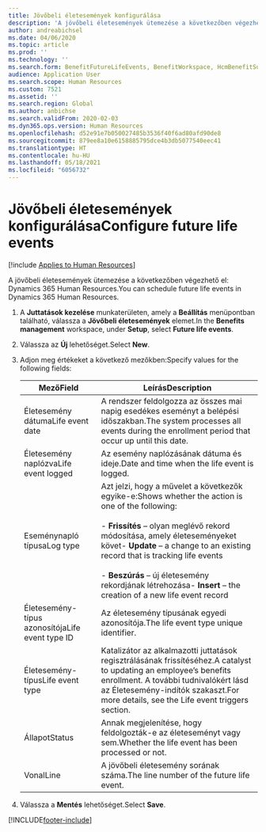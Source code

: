 ```yaml
---
title: Jövőbeli életesemények konfigurálása
description: 'A jövőbeli életesemények ütemezése a következőben végezhető el: Dynamics 365 Human Resources.'
author: andreabichsel
ms.date: 04/06/2020
ms.topic: article
ms.prod: ''
ms.technology: ''
ms.search.form: BenefitFutureLifeEvents, BenefitWorkspace, HcmBenefitSummaryPart
audience: Application User
ms.search.scope: Human Resources
ms.custom: 7521
ms.assetid: ''
ms.search.region: Global
ms.author: anbichse
ms.search.validFrom: 2020-02-03
ms.dyn365.ops.version: Human Resources
ms.openlocfilehash: d52e91e7b050027485b3536f40f6ad80afd90de8
ms.sourcegitcommit: 879ee8a10e6158885795dce4b3db5077540eec41
ms.translationtype: HT
ms.contentlocale: hu-HU
ms.lasthandoff: 05/18/2021
ms.locfileid: "6056732"
---
```

# <a name="configure-future-life-events"></a><span data-ttu-id="37d07-103">Jövőbeli életesemények konfigurálása</span><span class="sxs-lookup"><span data-stu-id="37d07-103">Configure future life events</span></span>

[!include [Applies to Human Resources](../includes/applies-to-hr.md)]

<span data-ttu-id="37d07-104">A jövőbeli életesemények ütemezése a következőben végezhető el: Dynamics 365 Human Resources.</span><span class="sxs-lookup"><span data-stu-id="37d07-104">You can schedule future life events in Dynamics 365 Human Resources.</span></span>

1. <span data-ttu-id="37d07-105">A **Juttatások kezelése** munkaterületen, amely a **Beállítás** menüpontban található, válassza a **Jövőbeli életesemények** elemet.</span><span class="sxs-lookup"><span data-stu-id="37d07-105">In the **Benefits management** workspace, under **Setup**, select **Future life events**.</span></span>

2. <span data-ttu-id="37d07-106">Válassza az **Új** lehetőséget.</span><span class="sxs-lookup"><span data-stu-id="37d07-106">Select **New**.</span></span>

3. <span data-ttu-id="37d07-107">Adjon meg értékeket a következő mezőkben:</span><span class="sxs-lookup"><span data-stu-id="37d07-107">Specify values for the following fields:</span></span>

   | <span data-ttu-id="37d07-108">Mező</span><span class="sxs-lookup"><span data-stu-id="37d07-108">Field</span></span> | <span data-ttu-id="37d07-109">Leírás</span><span class="sxs-lookup"><span data-stu-id="37d07-109">Description</span></span> |
   | --- | --- |
   | <span data-ttu-id="37d07-110">Életesemény dátuma</span><span class="sxs-lookup"><span data-stu-id="37d07-110">Life event date</span></span> | <span data-ttu-id="37d07-111">A rendszer feldolgozza az összes mai napig esedékes eseményt a belépési időszakban.</span><span class="sxs-lookup"><span data-stu-id="37d07-111">The system processes all events during the enrollment period that occur up until this date.</span></span> |
   | <span data-ttu-id="37d07-112">Életesemény naplózva</span><span class="sxs-lookup"><span data-stu-id="37d07-112">Life event logged</span></span> | <span data-ttu-id="37d07-113">Az esemény naplózásának dátuma és ideje.</span><span class="sxs-lookup"><span data-stu-id="37d07-113">Date and time when the life event is logged.</span></span> |
   | <span data-ttu-id="37d07-114">Eseménynapló típusa</span><span class="sxs-lookup"><span data-stu-id="37d07-114">Log type</span></span> | <span data-ttu-id="37d07-115">Azt jelzi, hogy a művelet a következők egyike-e:</span><span class="sxs-lookup"><span data-stu-id="37d07-115">Shows whether the action is one of the following:</span></span></br></br><span data-ttu-id="37d07-116">- **Frissítés** – olyan meglévő rekord módosítása, amely életeseményeket követ</span><span class="sxs-lookup"><span data-stu-id="37d07-116">- **Update** – a change to an existing record that is tracking life events</span></span></br></br><span data-ttu-id="37d07-117">- **Beszúrás** – új életesemény rekordjának létrehozása</span><span class="sxs-lookup"><span data-stu-id="37d07-117">- **Insert** – the creation of a new life event record</span></span> |
   | <span data-ttu-id="37d07-118">Életesemény-típus azonosítója</span><span class="sxs-lookup"><span data-stu-id="37d07-118">Life event type ID</span></span> | <span data-ttu-id="37d07-119">Az életesemény típusának egyedi azonosítója.</span><span class="sxs-lookup"><span data-stu-id="37d07-119">The life event type unique identifier.</span></span> |
   | <span data-ttu-id="37d07-120">Életesemény-típus</span><span class="sxs-lookup"><span data-stu-id="37d07-120">Life event type</span></span> | <span data-ttu-id="37d07-121">Katalizátor az alkalmazotti juttatások regisztrálásának frissítéséhez.</span><span class="sxs-lookup"><span data-stu-id="37d07-121">A catalyst to updating an employee’s benefits enrollment.</span></span> <span data-ttu-id="37d07-122">A további tudnivalókért lásd az Életesemény-indítók szakaszt.</span><span class="sxs-lookup"><span data-stu-id="37d07-122">For more details, see the Life event triggers section.</span></span> |
   | <span data-ttu-id="37d07-123">Állapot</span><span class="sxs-lookup"><span data-stu-id="37d07-123">Status</span></span> | <span data-ttu-id="37d07-124">Annak megjelenítése, hogy feldolgozták-e az életeseményt vagy sem.</span><span class="sxs-lookup"><span data-stu-id="37d07-124">Whether the life event has been processed or not.</span></span> |
   | <span data-ttu-id="37d07-125">Vonal</span><span class="sxs-lookup"><span data-stu-id="37d07-125">Line</span></span> | <span data-ttu-id="37d07-126">A jövőbeli életesemény sorának száma.</span><span class="sxs-lookup"><span data-stu-id="37d07-126">The line number of the future life event.</span></span> |

4. <span data-ttu-id="37d07-127">Válassza a **Mentés** lehetőséget.</span><span class="sxs-lookup"><span data-stu-id="37d07-127">Select **Save**.</span></span> 


[!INCLUDE[footer-include](../includes/footer-banner.md)]
